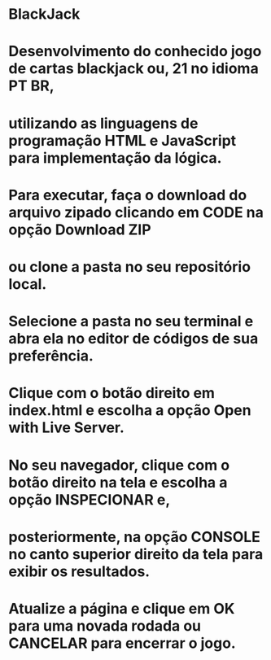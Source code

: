 # BlackJack
# Desenvolvimento do conhecido jogo de cartas blackjack ou, 21 no idioma PT BR, 
# utilizando as linguagens de programação HTML e JavaScript para implementação da lógica.

# Para executar, faça o download do arquivo zipado clicando em CODE na opção Download ZIP
# ou clone a pasta no seu repositório local.

# Selecione a pasta no seu terminal e abra ela no editor de códigos de sua preferência.

# Clique com o botão direito em index.html e escolha a opção Open with Live Server.

# No seu navegador, clique com o botão direito na tela e escolha a opção INSPECIONAR e, 
# posteriormente, na opção CONSOLE no canto superior direito da tela para exibir os resultados.

# Atualize a página e clique em OK para uma novada rodada ou CANCELAR para encerrar o jogo.
